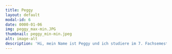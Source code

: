 ```yaml
---
title: Peggy
layout: default
modal-id: 6
date: 0000-01-06
img: peggy_max-min.JPG
thumbnail: peggy_min-min.jpeg
alt: image-alt
description: 'Hi, mein Name ist Peggy und ich studiere im 7. Fachsemester Ingenieurswissenschaften an der TUM. Seit November 2017 bin ich Mitglied von Townbee. Was macht Townbee so besonders? Es ist eines der wenigen lokalen Projekte von Enactus München. Townbee bietet eine Lösung für zwei Problematiken, die auf den ersten Blick keinen Bezug zueinander haben: Die Flüchtlingsproblematik und das Bienensterben. Genau diese Kombination ist das, was ich an Townbee so besonders toll finde.'
---
```

